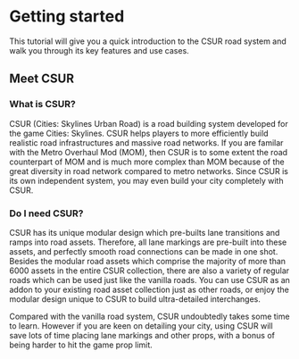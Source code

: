 # Getting started 

This tutorial will give you a quick introduction to the CSUR road system and walk you through its key features and use cases.

## Meet CSUR
### What is CSUR?
CSUR (Cities: Skylines Urban Road) is a road building system developed for the game Cities: Skylines. CSUR helps players to more efficiently build realistic road infrastructures and massive road networks. If you are familar with the Metro Overhaul Mod (MOM), then CSUR is to some extent the road counterpart of MOM and is much more complex than MOM because of the great diversity in road network compared to metro networks. Since CSUR is its own independent system, you may even build your city completely with CSUR.

### Do I need CSUR?
CSUR has its unique modular design which pre-builts lane transitions and ramps into road assets. Therefore, all lane markings are pre-built into these assets, and perfectly smooth road connections can be made in one shot. Besides the modular road assets which comprise the majority of more than 6000 assets in the entire CSUR collection, there are also a variety of regular roads which can be used just like the vanilla roads. You can use CSUR as an addon to your existing road asset collection just as other roads, or enjoy the modular design unique to CSUR to build ultra-detailed interchanges. 



Compared with the vanilla road system, CSUR undoubtedly takes some time to learn. However if you are keen on detailing your city, using CSUR will save lots of time placing lane markings and other props, with a bonus of being harder to hit the game prop limit.


